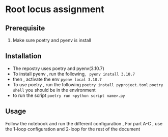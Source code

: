 # Root locus assignment
## Prerequisite
1.  Make sure poetry and pyenv is install 
## Installation
- The repostry uses poetry and pyenv(3.10.7)
- To install pyenv , run the following,
 ``` pyenv install 3.10.7```
 - then , activate the env 
 ```pyenv local 3.10.7```
- To use poetry , run the following
 ```poetry install pyproject.toml```
 ```poetry shell```
you should be in the environment
- to run the script 
```poetry run <python script name>.py```
## Usage 
Follow the notebook and run the different configuration , For part A-C , use the 1-loop configuration and 2-loop for the rest of the document
